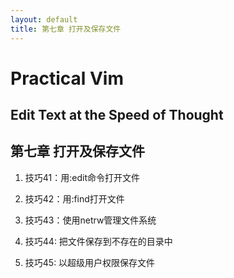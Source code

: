 ```yaml
---
layout: default
title: 第七章 打开及保存文件
---
```

# Practical Vim
## Edit Text at the Speed of Thought

## 第七章 打开及保存文件

1. 技巧41：用:edit命令打开文件



2. 技巧42：用:find打开文件

3. 技巧43：使用netrw管理文件系统

4. 技巧44: 把文件保存到不存在的目录中

5. 技巧45: 以超级用户权限保存文件

